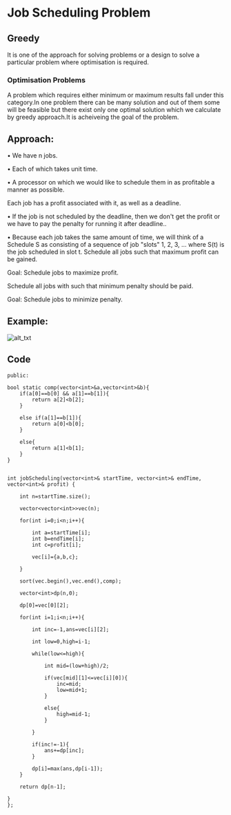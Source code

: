 # Job Scheduling Problem

## Greedy 
It is one of the approach for solving problems or a design to solve a particular problem where optimisation is required.

### Optimisation Problems
A problem which requires either minimum or maximum results fall under this category.In one problem there can be many solution and out of them some will be feasible but there exist only one optimal solution which we calculate by greedy approach.It is acheiveing the goal of the problem.

## Approach:
• We have n jobs.

• Each of which takes unit time.

• A processor on which we would like to schedule them in as profitable a manner as possible.

Each job has a profit associated with it, as well as a deadline.

• If the job is not scheduled by the deadline, then we don't get the profit or we have to pay the penalty for running it after deadline..

• Because each job takes the same amount of time, we will think of a Schedule S as consisting of a sequence of job "slots" 1, 2, 3, ... where S(t) is the job scheduled in slot t.
Schedule all jobs such that maximum profit can be gained.

Goal: Schedule jobs to maximize profit.

Schedule all jobs with such that minimum penalty should be paid.

Goal: Schedule jobs to minimize penalty.

## Example:
![alt_txt](https://github.com/Ayushi2811/Project-on-Data-structure/blob/master/Screenshot%202021-09-27%20105030.jpg)

## Code

```class Solution {
public:

bool static comp(vector<int>&a,vector<int>&b){
    if(a[0]==b[0] && a[1]==b[1]){
        return a[2]<b[2];
    }
    
    else if(a[1]==b[1]){
        return a[0]<b[0];
    }
    
    else{
        return a[1]<b[1];
    }
}


int jobScheduling(vector<int>& startTime, vector<int>& endTime, vector<int>& profit) {
    
    int n=startTime.size();
    
    vector<vector<int>>vec(n);
    
    for(int i=0;i<n;i++){
        
        int a=startTime[i];
        int b=endTime[i];
        int c=profit[i];
        
        vec[i]={a,b,c};
        
    }
    
    sort(vec.begin(),vec.end(),comp);
    
    vector<int>dp(n,0);
    
    dp[0]=vec[0][2];
    
    for(int i=1;i<n;i++){
        
        int inc=-1,ans=vec[i][2];
        
        int low=0,high=i-1;
        
        while(low<=high){
            
            int mid=(low+high)/2;
            
            if(vec[mid][1]<=vec[i][0]){
                inc=mid;
                low=mid+1;
            }
            
            else{
                high=mid-1;
            }
            
        }
        
        if(inc!=-1){
            ans+=dp[inc];
        }
        
        dp[i]=max(ans,dp[i-1]);
    }
    
    return dp[n-1];
    
}
};
```

